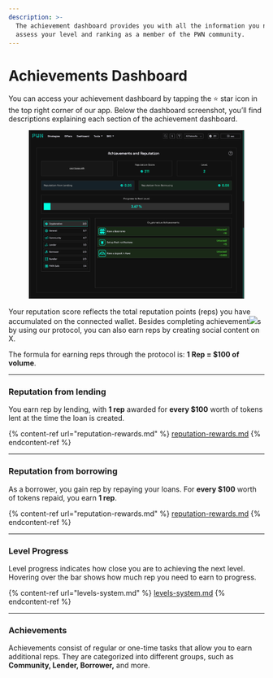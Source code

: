 ```yaml
---
description: >-
  The achievement dashboard provides you with all the information you need to
  assess your level and ranking as a member of the PWN community.
---
```


# Achievements Dashboard

You can access your achievement dashboard by tapping the ⭐️ star icon in the top right corner of our app. Below the dashboard screenshot, you’ll find descriptions explaining each section of the achievement dashboard.

<figure><img src="../../.gitbook/assets/screencapture-app-pwn-xyz-achievements-2025-02-03-16_50_35.png" alt=""><figcaption></figcaption></figure>

Your reputation score reflects the total reputation points (reps) you have accumulated on the connected wallet. Besides completing achievement![](broken-reference)s by using our protocol, you can also earn reps by creating social content on X.

The formula for earning reps through the protocol is: **1 Rep = $100 of volume**.

***

### Reputation from lending

You earn rep by lending, with **1 rep** awarded for **every $100** worth of tokens lent at the time the loan is created.

{% content-ref url="reputation-rewards.md" %}
[reputation-rewards.md](reputation-rewards.md)
{% endcontent-ref %}

***

### Reputation from borrowing

As a borrower, you gain rep by repaying your loans. For **every $100** worth of tokens repaid, you earn **1 rep**.

{% content-ref url="reputation-rewards.md" %}
[reputation-rewards.md](reputation-rewards.md)
{% endcontent-ref %}

***

### Level Progress

Level progress indicates how close you are to achieving the next level. Hovering over the bar shows how much rep you need to earn to progress.&#x20;

{% content-ref url="levels-system.md" %}
[levels-system.md](levels-system.md)
{% endcontent-ref %}

***

### Achievements

Achievements consist of regular or one-time tasks that allow you to earn additional reps. They are categorized into different groups, such as **Community, Lender, Borrower,** and more.
